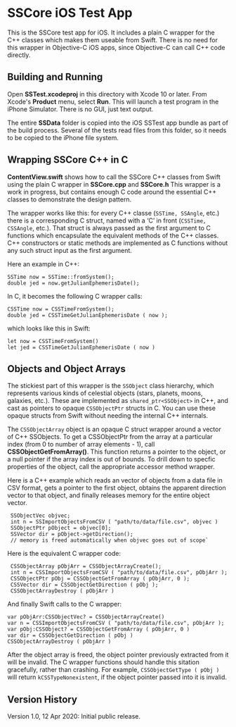 SSCore iOS Test App
===================

This is the SSCore test app for iOS. It includes a plain C wrapper for the C++ classes which makes them useable from Swift. There is no need for this wrapper in Objective-C iOS apps, since Objective-C can call C++ code directly.

Building and Running
--------------------

Open **SSTest.xcodeproj** in this directory with Xcode 10 or later. From Xcode's **Product** menu, select **Run**.  This will launch a test program in the iPhone Simulator.  There is no GUI, just text output.

The entire **SSData** folder is copied into the iOS SSTest app bundle as part of the build process. Several of the tests read files from this folder, so it needs to be copied to the iPhone file system.

Wrapping SSCore C++ in C
------------------------

**ContentView.swift** shows how to call the SSCore C++ classes from Swift using the plain C wrapper in **SSCore.cpp** and **SSCore.h** This wrapper is a work in progress, but contains enough C code around the essential C++ classes to demonstrate the design pattern.

The wrapper works like this: for every C++ classe (`SSTime, SSAngle`, etc.) there is a corresponding C struct, named with a ‘C’ in front (`CSSTime, CSSAngle`, etc.). That struct is always passed as the first argument to C functions which encapsulate the equivalent methods of the C++ classes.  C++ constructors or static methods are implemented as C functions without any such struct input as the first argument.
 
Here an example in C++:
 
    SSTime now = SSTime::fromSystem();
    double jed = now.getJulianEphemerisDate();
 
In C, it becomes the following C wrapper calls:
 
    CSSTime now = CSSTimeFromSystem();
    double jed = CSSTimeGetJulianEphemerisDate ( now );
 
which looks like this in Swift:
 
    let now = CSSTimeFromSystem()
    let jed = CSSTimeGetJulianEphemerisDate ( now )

Objects and Object Arrays
-------------------------

The stickiest part of this wrapper is the `SSObject` class hierarchy, which represents various kinds of celestial objects (stars, planets, moons, galaxies, etc.).  These are implemented as `shared_ptr<SSObject>` in C++, and cast as pointers to opaque `CSSObjectPtr` structs in C. You can use these opaque structs from Swift without needing the internal C++ internals.

The `CSSObjectArray` object is an opaque C struct wrapper around a vector of C++ SSObjects. To get a CSSObjectPtr from the array at a particular index (from 0 to number of array elements - 1), call **CSSObjectGetFromArray()**. This function returns a pointer to the object, or a null pointer if the array index is out of bounds. To drill down to specfic properties of the object, call the appropriate accessor method wrapper.

Here is a C++ example which reads an vector of objects from a data file in CSV format, gets a pointer to the first object, obtains the apparent direction vector to that object, and finally releases memory for the entire object vector.

     SSObjectVec objvec;
     int n = SSImportObjectsFromCSV ( "path/to/data/file.csv", objvec )
     SSObjectPtr pObject = objvec[0];
     SSVector dir = pObject->getDirection();
     // memory is freed automatically when objvec goes out of scope`

Here is the equivalent C wrapper code:

     CSSObjectArray pObjArr = CSSObjectArrayCreate();
     int n = CSSImportObjectsFromCSV ( "path/to/data/file.csv", pObjArr );
     CSSObjectPtr pObj = CSSObjectGetFromArray ( pObjArr, 0 );
     CSSVector dir = CSSObjectGetDirection ( pObj );
     CSSObjectArrayDestroy ( pObjArr )

And finally Swift calls to the C wrapper:

    var pObjArr:CSSObjectVec? = CSSObjectArrayCreate()
    var n = CSSImportObjectsFromCSV ( "path/to/data/file.csv", pObjArr );
    var pObj:CSSObject? = CSSObjectGetFromArray ( pObjArr, 0 )
    var dir = CSSObjectGetDirection ( pObj )
    CSSObjectArrayDestroy ( pObjArr )

After the object array is freed, the object pointer previously extracted from it will be invalid. The C wrapper functions should handle this sitation gracefully, rather than crashing. For example, `CSSObjectGetType ( pObj )` will return `kCSSTypeNonexistent`, if the object pointer passed into it is invalid.

Version History
---------------

Version 1.0, 12 Apr 2020: Initial public release.
